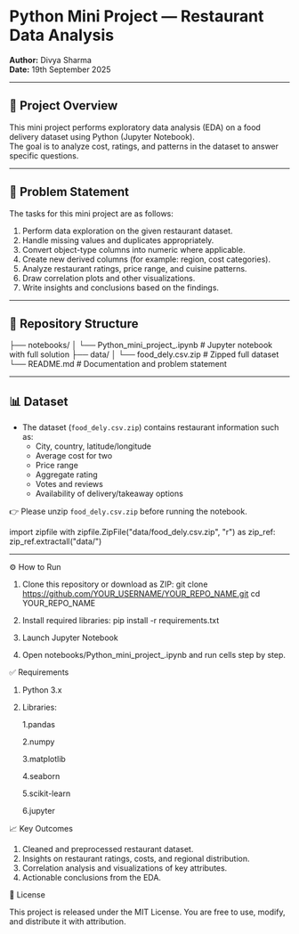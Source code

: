 # Python Mini Project — Restaurant Data Analysis

**Author:** Divya Sharma  
**Date:** 19th September 2025  

---

## 📌 Project Overview
This mini project performs exploratory data analysis (EDA) on a food delivery dataset using Python (Jupyter Notebook).  
The goal is to analyze cost, ratings, and patterns in the dataset to answer specific questions.  

---

## 📖 Problem Statement
The tasks for this mini project are as follows:

1. Perform data exploration on the given restaurant dataset.  
2. Handle missing values and duplicates appropriately.  
3. Convert object-type columns into numeric where applicable.  
4. Create new derived columns (for example: region, cost categories).  
5. Analyze restaurant ratings, price range, and cuisine patterns.  
6. Draw correlation plots and other visualizations.  
7. Write insights and conclusions based on the findings.  

---

## 📂 Repository Structure
├── notebooks/
│ └── Python_mini_project_.ipynb # Jupyter notebook with full solution
├── data/
│ └── food_dely.csv.zip # Zipped full dataset
└── README.md # Documentation and problem statement


---

## 📊 Dataset
- The dataset (`food_dely.csv.zip`) contains restaurant information such as:  
  - City, country, latitude/longitude  
  - Average cost for two  
  - Price range  
  - Aggregate rating  
  - Votes and reviews  
  - Availability of delivery/takeaway options  

👉 Please unzip `food_dely.csv.zip` before running the notebook.  


import zipfile
with zipfile.ZipFile("data/food_dely.csv.zip", "r") as zip_ref:
    zip_ref.extractall("data/")
    
---

⚙️ How to Run

1. Clone this repository or download as ZIP:
git clone https://github.com/YOUR_USERNAME/YOUR_REPO_NAME.git
cd YOUR_REPO_NAME

2. Install required libraries:
pip install -r requirements.txt

3. Launch Jupyter Notebook
4. Open notebooks/Python_mini_project_.ipynb and run cells step by step.

✅ Requirements

1. Python 3.x
2. Libraries:
   
      1.pandas
   
      2.numpy
   
      3.matplotlib
   
      4.seaborn
   
      5.scikit-learn
   
      6.jupyter
   

📈 Key Outcomes

1. Cleaned and preprocessed restaurant dataset.
2. Insights on restaurant ratings, costs, and regional distribution.
3. Correlation analysis and visualizations of key attributes.
4. Actionable conclusions from the EDA.

📝 License

This project is released under the MIT License.
You are free to use, modify, and distribute it with attribution.
